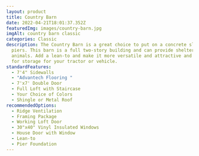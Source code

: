 ```yaml
---
layout: product
title: Country Barn
date: 2022-04-21T18:01:37.352Z
featuredImg: images/country-barn.jpg
imgAlt: country barn classic
categories: Classic
description: The Country Barn is a great choice to put on a concrete slab or
  piers. This barn is a full two-story building and can provide shelter for your
  animals. Add a lean-to and make it more versatile and attractive and to allow
  for storage for your tractor or vehicle.
standardFeatures:
  - 7'4" Sidewalls
  - "Advantech Flooring "
  - 7'x7' Double Door
  - Full Loft with Staircase
  - Your Choice of Colors
  - Shingle or Metal Roof
recommendedOptions:
  - Ridge Ventilation
  - Framing Package
  - Working Loft Door
  - 30"x40" Vinyl Insulated Windows
  - House Door with Window
  - Lean-to
  - Pier Foundation
---
```

